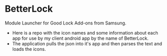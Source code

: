# BetterLock

Module Launcher for Good Lock Add-ons from Samsung. 

* Here is a repo with the icon names and some information about each app for use by my client android app by the name of BetterLock.  
* The application pulls the json into it's app and then parses the text and loads the icons. 


